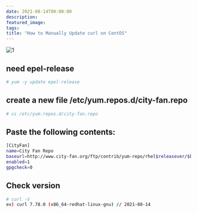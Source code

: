 ```yaml
---
date: 2021-08-14T00:00:00
description: 
featured_image: 
tags: 
title: "How to Manually Update curl on CentOS"
---
```


![1](https://github.com/user-attachments/assets/912f4318-5e66-4f16-a963-9d5a44afeab1)

## need epel-release
```bash
# yum -y update epel-release
```

## create a new file /etc/yum.repos.d/city-fan.repo
```bash
# vi /etc/yum.repos.d/city-fan.repo
```

## Paste the following contents:
```bash
[CityFan]
name=City Fan Repo
baseurl=http://www.city-fan.org/ftp/contrib/yum-repo/rhel$releasever/$basearch/
enabled=1
gpgcheck=0
```

## Check version
```bash
# curl -V
ex) curl 7.78.0 (x86_64-redhat-linux-gnu) // 2021-08-14
```
